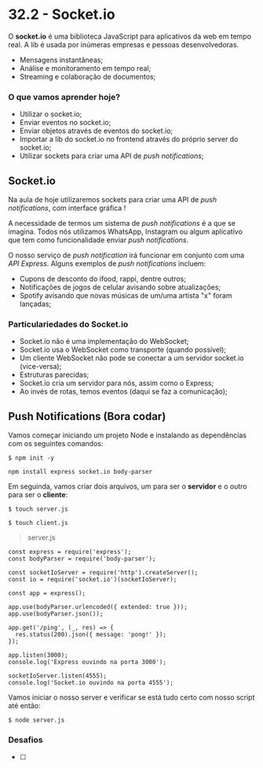 # 32.2 - Socket.io

O **socket.io** é uma biblioteca JavaScript para aplicativos da web em tempo real. A lib é usada por inúmeras empresas e pessoas 
desenvolvedoras.

* Mensagens instantâneas;
* Análise e monitoramento em tempo real;
* Streaming e colaboração de documentos;

### O que vamos aprender hoje?

* Utilizar o socket.io;
* Enviar eventos no socket.io;
* Enviar objetos através de eventos do socket.io;
* Importar a lib do socket.io no frontend através do próprio server do socket.io;
* Utilizar sockets para criar uma API de *push notifications*;

## Socket.io

Na aula de hoje utilizaremos sockets para criar uma API de *push notifications*, com interface gráfica !

A necessidade de termos um sistema de *push notifications* é a que se imagina. Todos nós utilizamos WhatsApp, Instagram ou algum aplicativo que tem como funcionalidade enviar *push notifications*.

O nosso serviço de *push notification* irá funcionar em conjunto com uma *API Express*. Alguns exemplos de *push notifications* incluem:

* Cupons de desconto do ifood, rappi, dentre outros;
* Notificações de jogos de celular avisando sobre atualizações;
* Spotify avisando que novas músicas de um/uma artista "x" foram lançadas;

### Particulariedades do Socket.io

* Socket.io não é uma implementação do WebSocket;
* Socket.io usa o WebSocket como transporte (quando possível);
* Um cliente WebSocket não pode se conectar a um servidor socket.io (vice-versa);
* Estruturas parecidas;
* Socket.io cria um servidor para nós, assim como o Express;
* Ao invés de rotas, temos eventos (daqui se faz a comunicação);

## Push Notifications (Bora codar)

Vamos começar iniciando um projeto Node e instalando as dependências com os seguintes comandos:
```
$ npm init -y
```
```
npm install express socket.io body-parser
```

Em seguinda, vamos criar dois arquivos, um para ser o **servidor** e o outro para ser o **cliente**:
```
$ touch server.js
```
```
$ touch client.js
```

> server.js

```
const express = require('express');
const bodyParser = require('body-parser');

const socketIoServer = require('http').createServer();
const io = require('socket.io')(socketIoServer);

const app = express();

app.use(bodyParser.urlencoded({ extended: true }));
app.use(bodyParser.json());

app.get('/ping', (_, res) => {
  res.status(200).json({ message: 'pong!' });
});

app.listen(3000);
console.log('Express ouvindo na porta 3000');

socketIoServer.listen(4555);
console.log('Socket.io ouvindo na porta 4555');
```

Vamos iniciar o nosso server e verificar se está tudo certo com nosso script até então:

```
$ node server.js
```

### Desafios

- [ ]
